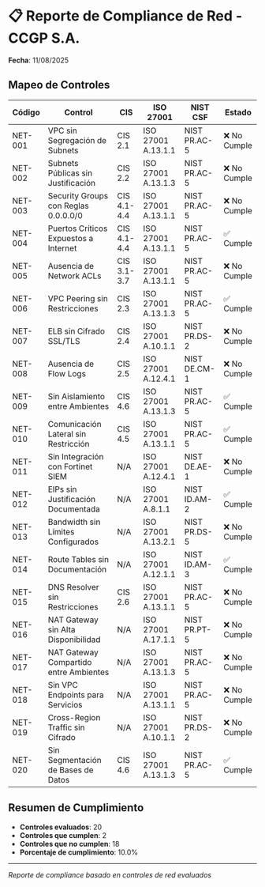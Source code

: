 # 📋 Reporte de Compliance de Red - CCGP S.A.

**Fecha**: 11/08/2025

## Mapeo de Controles

| Código | Control | CIS | ISO 27001 | NIST CSF | Estado |
|--------|---------|-----|-----------|----------|--------|
| NET-001 | VPC sin Segregación de Subnets | CIS 2.1 | ISO 27001 A.13.1.1 | NIST PR.AC-5 | ❌ No Cumple |
| NET-002 | Subnets Públicas sin Justificación | CIS 2.2 | ISO 27001 A.13.1.3 | NIST PR.AC-5 | ❌ No Cumple |
| NET-003 | Security Groups con Reglas 0.0.0.0/0 | CIS 4.1-4.4 | ISO 27001 A.13.1.1 | NIST PR.AC-5 | ❌ No Cumple |
| NET-004 | Puertos Críticos Expuestos a Internet | CIS 4.1-4.4 | ISO 27001 A.13.1.1 | NIST PR.AC-5 | ✅ Cumple |
| NET-005 | Ausencia de Network ACLs | CIS 3.1-3.7 | ISO 27001 A.13.1.1 | NIST PR.AC-5 | ❌ No Cumple |
| NET-006 | VPC Peering sin Restricciones | CIS 2.3 | ISO 27001 A.13.1.3 | NIST PR.AC-5 | ✅ Cumple |
| NET-007 | ELB sin Cifrado SSL/TLS | CIS 2.4 | ISO 27001 A.10.1.1 | NIST PR.DS-2 | ❌ No Cumple |
| NET-008 | Ausencia de Flow Logs | CIS 2.5 | ISO 27001 A.12.4.1 | NIST DE.CM-1 | ❌ No Cumple |
| NET-009 | Sin Aislamiento entre Ambientes | CIS 4.6 | ISO 27001 A.13.1.3 | NIST PR.AC-5 | ✅ Cumple |
| NET-010 | Comunicación Lateral sin Restricción | CIS 4.5 | ISO 27001 A.13.1.1 | NIST PR.AC-5 | ✅ Cumple |
| NET-011 | Sin Integración con Fortinet SIEM | N/A | ISO 27001 A.12.4.1 | NIST DE.AE-1 | ❌ No Cumple |
| NET-012 | EIPs sin Justificación Documentada | N/A | ISO 27001 A.8.1.1 | NIST ID.AM-2 | ✅ Cumple |
| NET-013 | Bandwidth sin Límites Configurados | N/A | ISO 27001 A.13.2.1 | NIST PR.DS-5 | ❌ No Cumple |
| NET-014 | Route Tables sin Documentación | N/A | ISO 27001 A.12.1.1 | NIST ID.AM-3 | ✅ Cumple |
| NET-015 | DNS Resolver sin Restricciones | CIS 2.6 | ISO 27001 A.13.1.1 | NIST PR.AC-5 | ❌ No Cumple |
| NET-016 | NAT Gateway sin Alta Disponibilidad | N/A | ISO 27001 A.17.1.1 | NIST PR.PT-5 | ❌ No Cumple |
| NET-017 | NAT Gateway Compartido entre Ambientes | N/A | ISO 27001 A.13.1.3 | NIST PR.AC-5 | ❌ No Cumple |
| NET-018 | Sin VPC Endpoints para Servicios | N/A | ISO 27001 A.13.1.1 | NIST PR.AC-5 | ❌ No Cumple |
| NET-019 | Cross-Region Traffic sin Cifrado | N/A | ISO 27001 A.10.1.1 | NIST PR.DS-2 | ❌ No Cumple |
| NET-020 | Sin Segmentación de Bases de Datos | CIS 4.6 | ISO 27001 A.13.1.3 | NIST PR.AC-5 | ✅ Cumple |

## Resumen de Cumplimiento

- **Controles evaluados**: 20
- **Controles que cumplen**: 2
- **Controles que no cumplen**: 18
- **Porcentaje de cumplimiento**: 10.0%

---

*Reporte de compliance basado en controles de red evaluados*
